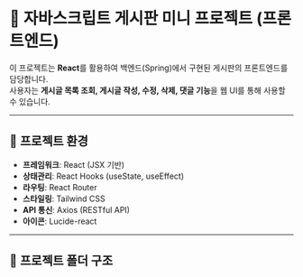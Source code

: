 # 📝 자바스크립트 게시판 미니 프로젝트 (프론트엔드)

이 프로젝트는 **React**를 활용하여 백엔드(Spring)에서 구현된 게시판의 프론트엔드를 담당합니다.  
사용자는 **게시글 목록 조회, 게시글 작성, 수정, 삭제, 댓글 기능**을 웹 UI를 통해 사용할 수 있습니다.  

---

## 📌 프로젝트 환경
- **프레임워크**: React (JSX 기반)
- **상태관리**: React Hooks (useState, useEffect)
- **라우팅**: React Router
- **스타일링**: Tailwind CSS
- **API 통신**: Axios (RESTful API)
- **아이콘**: Lucide-react

---

## 📂 프로젝트 폴더 구조
